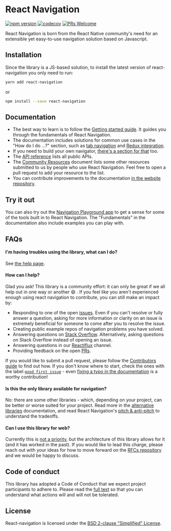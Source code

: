 # React Navigation

[![npm version](https://badge.fury.io/js/react-navigation.svg)](https://badge.fury.io/js/react-navigation) [![codecov](https://codecov.io/gh/react-community/react-navigation/branch/master/graph/badge.svg)](https://codecov.io/gh/react-community/react-navigation) [![PRs Welcome](https://img.shields.io/badge/PRs-welcome-brightgreen.svg)](https://reactnavigation.org/docs/guides/contributors)

React Navigation is born from the React Native community's need for an extensible yet easy-to-use navigation solution based on Javascript.

## Installation

Since the library is a JS-based solution, to install the latest version of react-navigation you only need to run:

```bash
yarn add react-navigation
```

or

```bash
npm install --save react-navigation
```

## Documentation

* The best way to learn is to follow the [Getting started guide](https://reactnavigation.org/docs/getting-started.html). It guides you through the fundamentals of React Navigation.
* The documentation includes solutions for common use cases in the "How do I do ...?" section, such as [tab navigation](https://reactnavigation.org/docs/tab-based-navigation.html) and [Redux integration](https://reactnavigation.org/docs/redux-integration.html).
* If you need to build your own navigator, [there's a section for that](https://reactnavigation.org/docs/custom-navigator-overview.html) too.
* The [API reference](https://reactnavigation.org/docs/api-reference.html) lists all public APIs.
* The [Community Resources](https://github.com/react-navigation/react-navigation/blob/master/COMMUNITY_RESOURCES.md) document lists some other resources submitted to us by people who use React Navigation. Feel free to open a pull request to add your resource to the list.
* You can contribute improvements to the documentation [in the website repository](https://github.com/react-navigation/react-navigation.github.io).

## Try it out

You can also try out the [Navigation Playground app](https://exp.host/@react-navigation/NavigationPlayground) to get a sense for some of the tools built in to React Navigation. The "Fundamentals" in the documentation also include examples you can play with.

## FAQs

#### I'm having troubles using the library, what can I do?

See [the help page](https://reactnavigation.org/en/help.html).

#### How can I help?

Glad you ask! This library is a community effort: it can only be great if we all help out in one way or another 😄 . If you feel like you aren't experienced enough using react navigation to contribute, you can still make an impact by:

* Responding to one of the open [issues](https://github.com/react-community/react-navigation/issues). Even if you can't resolve or fully answer a question, asking for more information or clarity on an issue is extremely beneficial for someone to come after you to resolve the issue.
* Creating public example repos of navigation problems you have solved.
* Answering questions on [Stack Overflow](https://stackoverflow.com/search?q=react-navigation). Alternatively, asking questions on Stack Overflow instead of opening an issue.
* Answering questions in our [Reactiflux](https://www.reactiflux.com/) channel.
* Providing feedback on the open [PRs](https://github.com/react-community/react-navigation/pulls).

If you would like to submit a pull request, please follow the [Contributors guide](https://reactnavigation.org/docs/contributing.html) to find out how. If you don't know where to start, check the ones with the label [`good first issue`](https://github.com/react-community/react-navigation/labels/good%20first%20issue) - even [fixing a typo in the documentation](https://github.com/react-community/react-navigation/pull/2727) is a worthy contribution!

#### Is this the only library available for navigation?

No: there are some other libraries - which, depending on your project, can be better or worse suited for your project. Read more in the [alternative libraries](https://reactnavigation.org/docs/alternatives.html) documentation, and read React Navigation's [pitch & anti-pitch](https://reactnavigation.org/docs/pitch.html) to understand the tradeoffs.

#### Can I use this library for web?

Currently this is [not a priority](https://github.com/react-community/react-navigation/issues/2585#issuecomment-330338793), but the architecture of this library allows for it (and it has worked in the past). If you would like to lead this charge, please reach out with your ideas for how to move forward on the [RFCs repository](https://github.com/react-navigation/rfcs) and we would be happy to discuss.

## Code of conduct

This library has adopted a Code of Conduct that we expect project participants to adhere to. Please read the [full text](https://github.com/react-community/react-navigation/blob/master/CODE_OF_CONDUCT.md) so that you can understand what actions will and will not be tolerated.

## License

React-navigation is licensed under the [BSD 2-clause "Simplified" License](https://github.com/react-community/react-navigation/blob/master/LICENSE).
